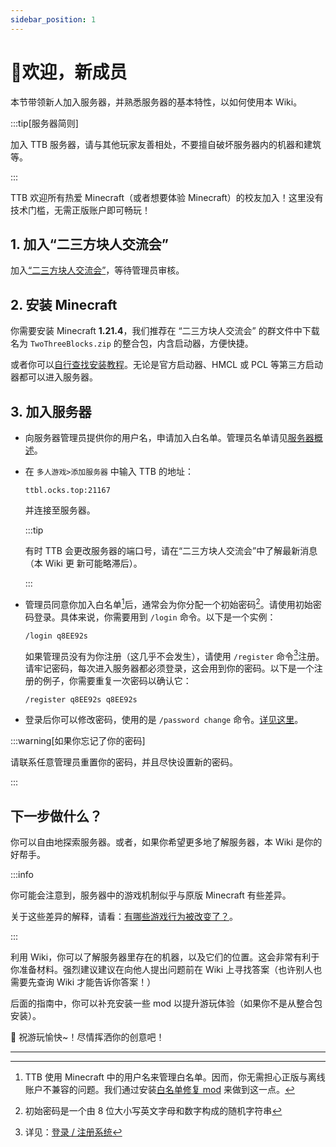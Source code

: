 ```yaml
---
sidebar_position: 1
---
```


# 👋欢迎，新成员

本节带领新人加入服务器，并熟悉服务器的基本特性，以如何使用本 Wiki。

:::tip[服务器简则]

加入 TTB 服务器，请与其他玩家友善相处，不要擅自破坏服务器内的机器和建筑等。

:::

TTB 欢迎所有热爱 Minecraft（或者想要体验 Minecraft）的校友加入！这里没有技术门槛，无需正版账户即可畅玩！

## 1. 加入“二三方块人交流会”

加入[“二三方块人交流会”](/docs/intro#二三方块人交流会)，等待管理员审核。

## 2. 安装 Minecraft

你需要安装 Minecraft **1.21.4**，我们推荐在 “二三方块人交流会” 的群文件中下载名为 `TwoThreeBlocks.zip` 的整合包，内含启动器，方便快捷。

或者你可以[自行查找安装教程](https://cn.bing.com/search?pglt=129&q=如何安装minecraft+java版)。无论是官方启动器、HMCL 或 PCL 等第三方启动器都可以进入服务器。

## 3. 加入服务器

- 向服务器管理员提供你的用户名，申请加入白名单。管理员名单请见[服务器概述](/docs/intro/#管理员名单)。

- 在 `多人游戏>添加服务器` 中输入 TTB 的地址：

	```text title="服务器地址"
	ttbl.ocks.top:21167
	```

	并连接至服务器。

	:::tip
	
	有时 TTB 会更改服务器的端口号，请在“二三方块人交流会”中了解最新消息（本 Wiki 更	新可能略滞后）。
	
	:::

- 管理员同意你加入白名单[^1]后，通常会为你分配一个初始密码[^2]。请使用初始密码登录。具体来说，你需要用到 `/login` 命令。以下是一个实例：

	```
	/login q8EE92s
	```

	如果管理员没有为你注册（这几乎不会发生），请使用 `/register`  命令[^3]注册。请牢记密码，每次进入服务器都必须登录，这会用到你的密码。以下是一个注册的例子，你需要重复一次密码以确认它：

	```
	/register q8EE92s q8EE92s
	```

- 登录后你可以修改密码，使用的是 `/password change` 命令。[详见这里](/docs/guide/login)。

[^1]: TTB 使用 Minecraft 中的用户名来管理白名单。因而，你无需担心正版与离线账户不兼容的问题。我们通过安装[白名单修复 mod](/docs/guide/login) 来做到这一点。
[^2]: 初始密码是一个由 8 位大小写英文字母和数字构成的随机字符串
[^3]: 详见：[登录 / 注册系统](/docs/guide/login)

:::warning[如果你忘记了你的密码]

请联系任意管理员重置你的密码，并且尽快设置新的密码。

:::

## 下一步做什么？

你可以自由地探索服务器。或者，如果你希望更多地了解服务器，本 Wiki 是你的好帮手。

:::info

你可能会注意到，服务器中的游戏机制似乎与原版 Minecraft 有些差异。

关于这些差异的解释，请看：[有哪些游戏行为被改变了？](http://localhost:3000/docs/guide/whatsspecial)。

:::

利用 Wiki，你可以了解服务器里存在的机器，以及它们的位置。这会非常有利于你准备材料。强烈建议建议在向他人提出问题前在 Wiki 上寻找答案（也许别人也需要先查询 Wiki 才能告诉你答案！）

后面的指南中，你可以补充安装一些 mod 以提升游玩体验（如果你不是从整合包安装）。

🎉 祝游玩愉快~！尽情挥洒你的创意吧！

---

